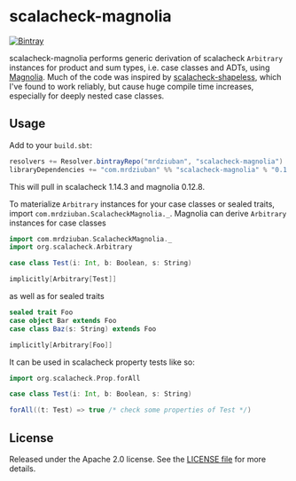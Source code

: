 # scalacheck-magnolia

[![Bintray](https://img.shields.io/bintray/v/mrdziuban/scalacheck-magnolia/scalacheck-magnolia)](bintray.com/mrdziuban/scalacheck-magnolia/scalacheck-magnolia/_latestVersion)

scalacheck-magnolia performs generic derivation of scalacheck `Arbitrary` instances for product and sum types, i.e.
case classes and ADTs, using [Magnolia](http://magnolia.work). Much of the code was inspired by
[scalacheck-shapeless](https://github.com/alexarchambault/scalacheck-shapeless/blob/master/README.md), which I've
found to work reliably, but cause huge compile time increases, especially for deeply nested case classes.

## Usage

Add to your `build.sbt`:

```scala
resolvers += Resolver.bintrayRepo("mrdziuban", "scalacheck-magnolia")
libraryDependencies += "com.mrdziuban" %% "scalacheck-magnolia" % "0.1.0"
```

This will pull in scalacheck 1.14.3 and magnolia 0.12.8.

To materialize `Arbitrary` instances for your case classes or sealed traits, import `com.mrdziuban.ScalacheckMagnolia._`.
Magnolia can derive `Arbitrary` instances for case classes

```scala
import com.mrdziuban.ScalacheckMagnolia._
import org.scalacheck.Arbitrary

case class Test(i: Int, b: Boolean, s: String)

implicitly[Arbitrary[Test]]
```

as well as for sealed traits

```scala
sealed trait Foo
case object Bar extends Foo
case class Baz(s: String) extends Foo

implicitly[Arbitrary[Foo]]
```

It can be used in scalacheck property tests like so:

```scala
import org.scalacheck.Prop.forAll

case class Test(i: Int, b: Boolean, s: String)

forAll((t: Test) => true /* check some properties of Test */)
```

## License

Released under the Apache 2.0 license. See the [LICENSE file](LICENSE) for more details.
